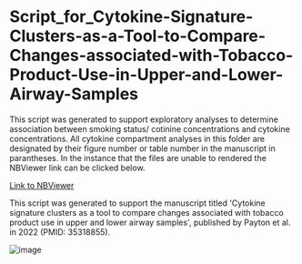 # Script_for_Cytokine-Signature-Clusters-as-a-Tool-to-Compare-Changes-associated-with-Tobacco-Product-Use-in-Upper-and-Lower-Airway-Samples

This script was generated to support exploratory analyses to determine association between smoking status/ cotinine concentrations and cytokine concentrations. All cytokine compartment analyses in this folder are designated by their figure number or table number in the manuscript in parantheses. In the instance that the files are unable to rendered the NBViewer link can be clicked below. 

[Link to NBViewer](https://nbviewer.jupyter.org/github/Ragerlab/Cytokine_Compartment/tree/main/)


This script was generated to support the manuscript titled 'Cytokine signature clusters as a tool to compare changes associated with tobacco product use in upper and lower airway samples', published by Payton et al. in 2022 (PMID: 35318855).

![image](https://user-images.githubusercontent.com/72747901/146385471-175e5c55-9954-4b28-b392-0f123a2a8b24.png)



